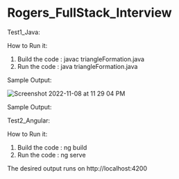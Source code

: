 # Rogers_FullStack_Interview


Test1_Java:

How to Run it:
1. Build the code : javac triangleFormation.java
2. Run the code : java triangleFormation.java

Sample Output:

![Screenshot 2022-11-08 at 11 29 04 PM](https://user-images.githubusercontent.com/37467301/200739963-f79985f1-44db-42d4-a4f7-20d29f74337c.png)

Sample Output:


Test2_Angular:

How to Run it:
1. Build the code : ng build
2. Run the code : ng serve

The desired output runs on 
http://localhost:4200




